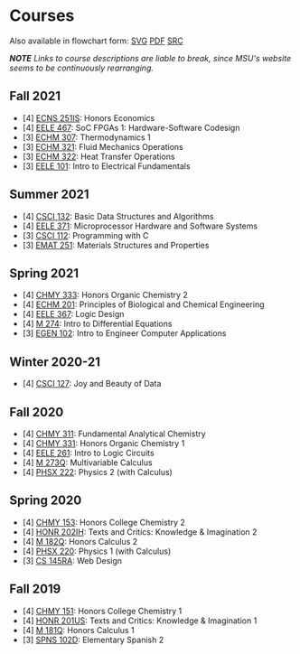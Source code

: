 # Courses

Also available in flowchart form:
[SVG](/doc/courses_current.svg) [PDF](/doc/courses_current.pdf) [SRC](https://git.sr.ht/%7Elearax/courses-flowchart)

***NOTE*** *Links to course descriptions are liable to break, since MSU's website
seems to be continuously rearranging.*

## Fall 2021

- [4] [ECNS 251IS](http://catalog.montana.edu/search/?P=%22ECNS%20251IS%22): Honors Economics
- [4] [EELE 467](http://catalog.montana.edu/search/?P=%22EELE%20467%22): SoC FPGAs 1: Hardware-Software Codesign
- [3] [ECHM 307](http://catalog.montana.edu/search/?P=%22ECHM%20307%22): Thermodynamics 1
- [3] [ECHM 321](http://catalog.montana.edu/search/?P=%22ECHM%20321%22): Fluid Mechanics Operations
- [3] [ECHM 322](http://catalog.montana.edu/search/?P=%22ECHM%20322%22): Heat Transfer Operations
- [3] [EELE 101](http://catalog.montana.edu/search/?P=%22EELE%20101%22): Intro to Electrical Fundamentals

## Summer 2021

- [4] [CSCI 132](http://catalog.montana.edu/search/?P=%22CSCI%20132%22): Basic Data Structures and Algorithms
- [4] [EELE 371](http://catalog.montana.edu/search/?P=%22EELE%20371%22): Microprocessor Hardware and Software Systems
- [3] [CSCI 112](http://catalog.montana.edu/search/?P=%22CSCI%20112%22): Programming with C
- [3] [EMAT 251](http://catalog.montana.edu/search/?P=%22EMAT%20251%22): Materials Structures and Properties

## Spring 2021

- [4] [CHMY 333](http://catalog.montana.edu/search/?P=%22CHMY%20333%22): Honors Organic Chemistry 2
- [4] [ECHM 201](http://catalog.montana.edu/search/?P=%22ECHM%20201%22): Principles of Biological and Chemical Engineering
- [4] [EELE 367](http://catalog.montana.edu/search/?P=%22EELE%20367%22): Logic Design
- [4] [M 274](http://catalog.montana.edu/search/?P=%22M%20274%22): Intro to Differential Equations
- [3] [EGEN 102](http://catalog.montana.edu/search/?P=%22EGEN%20102%22): Intro to Engineer Computer Applications

## Winter 2020-21

- [4] [CSCI 127](http://catalog.montana.edu/search/?P=%22CSCI%20127%22): Joy and Beauty of Data

## Fall 2020

- [4] [CHMY 311](http://catalog.montana.edu/search/?P=%22CHMY%20311%22): Fundamental Analytical Chemistry
- [4] [CHMY 331](http://catalog.montana.edu/search/?P=%22CHMY%20331%22): Honors Organic Chemistry 1
- [4] [EELE 261](http://catalog.montana.edu/search/?P=%22EELE%20261%22): Intro to Logic Circuits
- [4] [M 273Q](http://catalog.montana.edu/search/?P=%22M%20273Q%22): Multivariable Calculus
- [4] [PHSX 222](http://catalog.montana.edu/search/?P=%22PHSX%20222%22): Physics 2 (with Calculus)

## Spring 2020

- [4] [CHMY 153](http://catalog.montana.edu/search/?P=%22CHMY%20153%22): Honors College Chemistry 2
- [4] [HONR 202IH](http://catalog.montana.edu/search/?P=%22HONR%20202IH%22): Texts and Critics: Knowledge & Imagination 2
- [4] [M 182Q](http://catalog.montana.edu/search/?P=%22M%20182Q%22): Honors Calculus 2
- [4] [PHSX 220](http://catalog.montana.edu/search/?P=%22PHSX%20220%22): Physics 1 (with Calculus)
- [3] [CS 145RA](http://catalog.montana.edu/search/?P=%22CS%20145RA%22): Web Design

## Fall 2019

- [4] [CHMY 151](http://catalog.montana.edu/search/?P=%22CHMY%20151%22): Honors College Chemistry 1
- [4] [HONR 201US](http://catalog.montana.edu/search/?P=%22HONR%20201US%22): Texts and Critics: Knowledge & Imagination 1
- [4] [M 181Q](http://catalog.montana.edu/search/?P=%22M%20181Q%22): Honors Calculus 1
- [3] [SPNS 102D](http://catalog.montana.edu/search/?P=%22SPNS%20102D%22): Elementary Spanish 2
